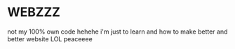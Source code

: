 # WEBZZZ
not my 100% own code hehehe i'm just to learn and how to make better and better website LOL peaceeee

